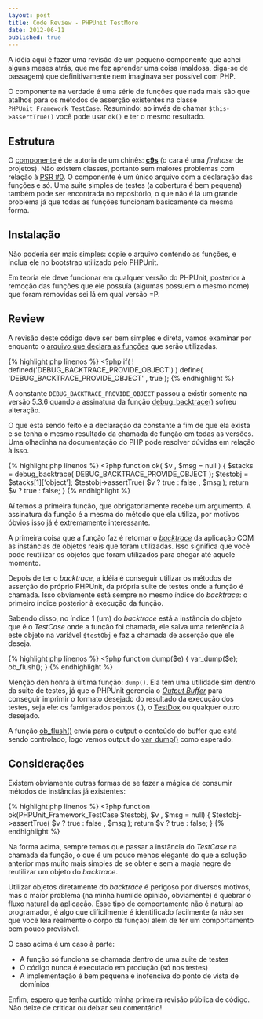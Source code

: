 ```yaml
---
layout: post
title: Code Review - PHPUnit TestMore
date: 2012-06-11
published: true
---
```


A idéia aqui é fazer uma revisão de um pequeno componente que achei alguns
meses atrás, que me fez aprender uma coisa (maldosa, diga-se de passagem) que 
definitivamente nem imaginava ser possível com PHP.

O componente na verdade é uma série de funções que nada mais são que atalhos
para os métodos de asserção existentes na classe ```PHPUnit_Framework_TestCase```.
Resumindo: ao invés de chamar ```$this->assertTrue()``` você pode usar ```ok()```
e ter o mesmo resultado.

Estrutura
---------

O [componente](https://github.com/c9s/PHPUnit_TestMore) é de autoria de um chinês: 
**[c9s](https://github.com/c9s)** (o cara é uma *firehose* de projetos). 
Não existem classes, portanto sem maiores problemas com relação à [PSR #0](https://github.com/php-fig/fig-standards/blob/master/accepted/PSR-0.md). O componente é um único arquivo com a
declaração das funções e só. Uma suite simples de testes (a cobertura é bem pequena)
também pode ser encontrada no repositório, o que não é  lá um grande problema já 
que todas as funções funcionam basicamente da mesma forma.

Instalação
----------

Não poderia ser mais simples: copie o arquivo contendo as funções, e inclua ele
no bootstrap utilizado pelo PHPUnit.

Em teoria ele deve funcionar em qualquer versão do PHPUnit, posterior à remoção
das funções que ele possuía (algumas possuem o mesmo nome) que foram removidas
sei lá em qual versão =P.

Review
------

A revisão deste código deve ser bem simples e direta, vamos examinar por enquanto
o [arquivo que declara as funções](https://github.com/c9s/PHPUnit_TestMore/blob/master/src/PHPUnit/TestMore.php) 
que serão utilizadas.


{% highlight php linenos %}
    <?php
    if( ! defined('DEBUG_BACKTRACE_PROVIDE_OBJECT') )
        define( 'DEBUG_BACKTRACE_PROVIDE_OBJECT' , true );
{% endhighlight %}

A constante ```DEBUG_BACKTRACE_PROVIDE_OBJECT``` passou a existir somente na 
versão 5.3.6 quando a assinatura da função [debug_backtrace()](http://www.php.net/manual/pt_BR/function.debug-backtrace.php)
sofreu alteração.

O que está sendo feito é a declaração da constante a fim de que ela exista e se
tenha o mesmo resultado da chamada de função em todas as versões. Uma olhadinha
na documentação do PHP pode resolver dúvidas em relação à isso.

{% highlight php linenos %}
    <?php
    function ok( $v , $msg = null )
    {
        $stacks = debug_backtrace( DEBUG_BACKTRACE_PROVIDE_OBJECT ); 
        $testobj = $stacks[1]['object'];
        $testobj->assertTrue( $v ? true : false , $msg );
        return $v ? true : false;
    }
{% endhighlight %}

Aí temos a primeira função, que obrigatoriamente recebe um argumento. A assinatura
da função é a mesma do método que ela utiliza, por motivos óbvios isso já é extremamente
interessante.

A primeira coisa que a função faz é retornar o *[backtrace](http://wikipedia.org/wiki/Backtrace)* 
da aplicação COM as instâncias de objetos reais que foram utilizadas. Isso significa
que você pode reutilizar os objetos que foram utilizados para chegar até aquele
momento.

Depois de ter o *backtrace*, a idéia é conseguir utilizar os métodos de asserção
do próprio PHPUnit, da própria suite de testes onde a função é chamada. Isso obviamente
está sempre no mesmo índice do *backtrace*: o primeiro índice posterior à execução
da função.

Sabendo disso, no índice 1 (um) do *backtrace* está a instância do objeto que é
o *TestCase* onde a função foi chamada, ele salva uma referência à este objeto na variável
```$testObj``` e faz a chamada de asserção que ele deseja.

{% highlight php linenos %}
    <?php
    function dump($e)
    {
        var_dump($e);
        ob_flush();
    }
{% endhighlight %}

Menção den honra à última função: ```dump()```. Ela tem uma utilidade sim dentro
da suite de testes, já que o PHPUnit gerencia o *[Output Buffer](http://www.php.net/manual/en/book.outcontrol.php)* 
para conseguir imprimir o formato desejado do resultado da execução dos testes, 
seja ele: os famigerados pontos (.), o [TestDox](https://en.wikipedia.org/wiki/TestDox) 
ou qualquer outro desejado.

A função [ob_flush()](http://php.net/ob_flush) envia para o output o conteúdo 
do buffer que está sendo controlado, logo vemos output do [var_dump()](http://php.net/var_dump)
como esperado.

Considerações
-------------

Existem obviamente outras formas de se fazer a mágica de consumir métodos de instâncias
já existentes:

{% highlight php linenos %}
    <?php
    function ok(PHPUnit_Framework_TestCase $testobj, $v , $msg = null)
    {
        $testobj->assertTrue( $v ? true : false , $msg );
        return $v ? true : false;
    }
{% endhighlight %}

Na forma acima, sempre temos que passar a instância do *TestCase* na chamada da
função, o que é um pouco menos elegante do que a solução anterior mas muito mais
simples de se obter e sem a magia negre de reutilizar um objeto do *backtrace*.

Utilizar objetos diretamente do *backtrace* é perigoso por diversos motivos, mas 
o maior problema (na minha humilde opinião, obviamente) é quebrar o fluxo natural
da aplicação. Esse tipo de comportamento não é natural ao programador, é algo que
dificilmente é identificado facilmente (a não ser que você leia realmente o corpo
da função) além de ter um comportamento bem pouco previsível.

O caso acima é um caso à parte:

* A função só funciona se chamada dentro de uma suite de testes
* O código nunca é executado em produção (só nos testes)
* A implementação é bem pequena e inofenciva do ponto de vista de domínios

Enfim, espero que tenha curtido minha primeira revisão pública de código. Não deixe
de criticar ou deixar seu comentário!